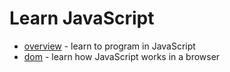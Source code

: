 # Learn JavaScript

* [overview](overview) - learn to program in JavaScript
* [dom](dom) - learn how JavaScript works in a browser
